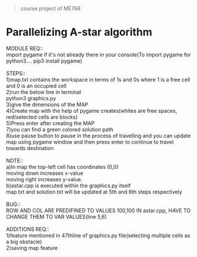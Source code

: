 > course project of ME766
# Parallelizing A-star algorithm
MODULE REQ:: \
  import pygame if it's not already there in your console(To import pygame for python3.... pip3 install pygame) \
 \
STEPS:: \
  1)map.txt contains the workspace in terms of 1s and 0s where 1 is a free cell and 0 is an occupied cell \
  2)run the below line in terminal \
    python3 graphics.py \
  3)give the dimensions of the MAP \
  4)Create map with the help of pygame creates(whites are free spaces, red/selected cells are blocks) \
  5)Press enter after creating the MAP \
  7)you can find a green colored solution path \
  8)use pause button to pause in the process of travelling and you can update map using pygame window and 
    then press enter to continue to travel towards destination \
 \
NOTE:: \
  a)In map the top-left cell has coordinates (0,0) \
    moving down increases x-value \
    moving right increases y-value. \
  b)astar.cpp is executed within the graphics.py itself \
    map.txt and solution.txt will be updated at 5th and 6th steps respectively \
 \
BUG:: \
  ROW AND COL ARE PREDIFINED TO VALUES 100,100 IN astar.cpp, HAVE TO CHANGE THEM TO VAR VALUES(line 5,6) \
 \
ADDITIONS REQ:: \
  1)feature mentioned in 47thline of graphics.py file(selecting multiple cells as a big obstacle) \
  2)saving map feature
